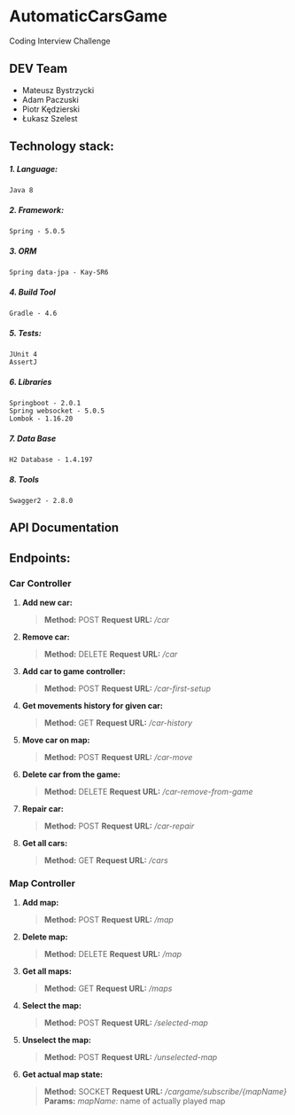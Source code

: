 # AutomaticCarsGame
Coding Interview Challenge

## DEV Team ###
- Mateusz Bystrzycki
- Adam Paczuski
- Piotr Kędzierski
- Łukasz Szelest

## Technology stack:

##### 1. Language:
    Java 8
##### 2. Framework:
    Spring - 5.0.5
##### 3. ORM
    Spring data-jpa - Kay-SR6
##### 4. Build Tool
    Gradle - 4.6
##### 5. Tests: 
    JUnit 4
    AssertJ
##### 6. Libraries
    Springboot - 2.0.1
    Spring websocket - 5.0.5
    Lombok - 1.16.20
##### 7. Data Base
    H2 Database - 1.4.197
##### 8. Tools
    Swagger2 - 2.8.0

## API Documentation

## Endpoints:
### Car Controller
1. **Add new car:**
    >**Method:** POST **Request URL:** */car*

2. **Remove car:**
    >**Method:** DELETE **Request URL:** */car*

3. **Add car to game controller:**
    >**Method:** POST **Request URL:** */car-first-setup*

4. **Get movements history for given car:**
    >**Method:** GET **Request URL:** */car-history*

5. **Move car on map:**
    >**Method:** POST **Request URL:** */car-move*

5. **Delete car from the game:**
    >**Method:** DELETE **Request URL:** */car-remove-from-game*
    
5. **Repair car:**
    >**Method:** POST **Request URL:** */car-repair*
    
5. **Get all cars:**
    >**Method:** GET **Request URL:** */cars*
    

### Map Controller
1. **Add map:**
    >**Method:** POST **Request URL:** */map*

2. **Delete map:**
    >**Method:** DELETE **Request URL:** */map*

3. **Get all maps:**
    >**Method:** GET **Request URL:** */maps*

4. **Select the map:**
    >**Method:** POST **Request URL:** */selected-map*

5. **Unselect the map:**
    >**Method:** POST **Request URL:** */unselected-map*
    
5. **Get actual map state:**
    >**Method:** SOCKET **Request URL:** */cargame/subscribe/{mapName}* **Params:** *mapName:* name of actually played map 

